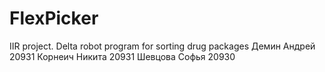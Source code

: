 # FlexPicker
IIR project. Delta robot program for sorting drug packages
Демин Андрей  20931
Корнеич Никита 20931
Шевцова Софья 20930
